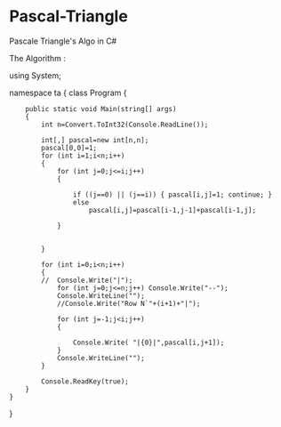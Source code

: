 # Pascal-Triangle
Pascale Triangle's Algo in C#

The Algorithm : 

using System;

namespace ta
{
	class Program
	{

		public static void Main(string[] args)
		{
			int n=Convert.ToInt32(Console.ReadLine());
			
			int[,] pascal=new int[n,n];
			pascal[0,0]=1;
			for (int i=1;i<n;i++)
			{
				for (int j=0;j<=i;j++)
				{
					
					if ((j==0) || (j==i)) { pascal[i,j]=1; continue; }
					else 
						pascal[i,j]=pascal[i-1,j-1]+pascal[i-1,j];
					
				}
			
				
			}
			
			for (int i=0;i<n;i++)
			{
			//	Console.Write("|");
				for (int j=0;j<=n;j++) Console.Write("--");
				Console.WriteLine("");
				//Console.Write("Row N`"+(i+1)+"|");
				            
				for (int j=-1;j<i;j++)
				{
					
					Console.Write( "|{0}|",pascal[i,j+1]);
				}
				Console.WriteLine("");
			}
			
			Console.ReadKey(true);
		}
	}
}
